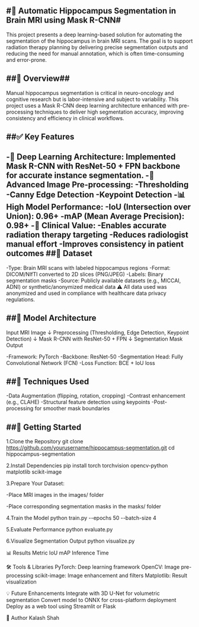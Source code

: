 #**🧠 Automatic Hippocampus Segmentation in Brain MRI using Mask R-CNN**#
---

This project presents a deep learning-based solution for automating the segmentation of the hippocampus in brain MRI scans. The goal is to support radiation therapy planning by delivering precise segmentation outputs and reducing the need for manual annotation, which is often time-consuming and error-prone.

##**🧠 Overview**##
---
Manual hippocampus segmentation is critical in neuro-oncology and cognitive research but is labor-intensive and subject to variability. This project uses a Mask R-CNN deep learning architecture enhanced with pre-processing techniques to deliver high segmentation accuracy, improving consistency and efficiency in clinical workflows.

##**✅ Key Features**
---
-🤖 Deep Learning Architecture: Implemented Mask R-CNN with ResNet-50 + FPN backbone for accurate instance segmentation.
-🧪 Advanced Image Pre-processing:
  -Thresholding
  -Canny Edge Detection
  -Keypoint Detection
-📊 High Model Performance:
  -IoU (Intersection over Union): 0.96+
  -mAP (Mean Average Precision): 0.98+
-🏥 Clinical Value:
  -Enables accurate radiation therapy targeting
  -Reduces radiologist manual effort
  -Improves consistency in patient outcomes
##**📂 Dataset**
---
-Type: Brain MRI scans with labeled hippocampus regions
-Format: DICOM/NIfTI converted to 2D slices (PNG/JPEG)
-Labels: Binary segmentation masks
-Source: Publicly available datasets (e.g., MICCAI, ADNI) or synthetic/anonymized medical data
⚠️ All data used was anonymized and used in compliance with healthcare data privacy regulations.

##**🧠 Model Architecture**
---
Input MRI Image ↓ Preprocessing (Thresholding, Edge Detection, Keypoint Detection) ↓ Mask R-CNN with ResNet-50 + FPN ↓ Segmentation Mask Output

-Framework: PyTorch
-Backbone: ResNet-50
-Segmentation Head: Fully Convolutional Network (FCN)
-Loss Function: BCE + IoU loss

##**🧪 Techniques Used**
---
-Data Augmentation (flipping, rotation, cropping)
-Contrast enhancement (e.g., CLAHE)
-Structural feature detection using keypoints
-Post-processing for smoother mask boundaries

##**🚀 Getting Started**
---
1.Clone the Repository git clone https://github.com/yourusername/hippocampus-segmentation.git cd hippocampus-segmentation

2.Install Dependencies pip install torch torchvision opencv-python matplotlib scikit-image

3.Prepare Your Dataset:

-Place MRI images in the images/ folder

-Place corresponding segmentation masks in the masks/ folder

4.Train the Model python train.py --epochs 50 --batch-size 4

5.Evaluate Performance python evaluate.py

6.Visualize Segmentation Output python visualize.py

📊 Results Metric IoU mAP Inference Time

🛠️ Tools & Libraries PyTorch: Deep learning framework OpenCV: Image pre-processing scikit-image: Image enhancement and filters Matplotlib: Result visualization

💡 Future Enhancements Integrate with 3D U-Net for volumetric segmentation Convert model to ONNX for cross-platform deployment Deploy as a web tool using Streamlit or Flask

👤 Author Kalash Shah
